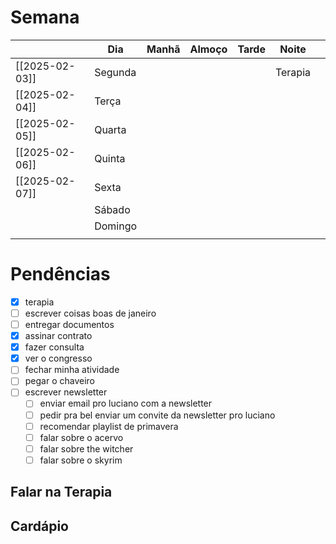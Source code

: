 # Semana
|                | **Dia** | Manhã | Almoço | Tarde | Noite   |     |
| -------------- | ------- | ----- | ------ | ----- | ------- | --- |
| [[2025-02-03]] | Segunda |       |        |       | Terapia |     |
| [[2025-02-04]] | Terça   |       |        |       |         |     |
| [[2025-02-05]] | Quarta  |       |        |       |         |     |
| [[2025-02-06]] | Quinta  |       |        |       |         |     |
| [[2025-02-07]] | Sexta   |       |        |       |         |     |
|                | Sábado  |       |        |       |         |     |
|                | Domingo |       |        |       |         |     |
|                |         |       |        |       |         |     |

# Pendências
- [x] terapia
- [ ] escrever coisas boas de janeiro
- [ ] entregar documentos
- [x] assinar contrato
- [x] fazer consulta
- [x] ver o congresso
- [ ] fechar minha atividade
- [ ] pegar o chaveiro
- [ ] escrever newsletter
	- [ ] enviar email pro luciano com a newsletter 
	- [ ] pedir pra bel enviar um convite da newsletter pro luciano
	- [ ] recomendar playlist de primavera
	- [ ] falar sobre o acervo
	- [ ] falar sobre the witcher
	- [ ] falar sobre o skyrim

## Falar na Terapia

## Cardápio

